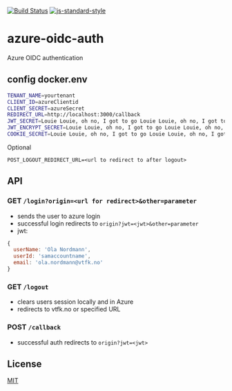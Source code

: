 [![Build Status](https://travis-ci.org/vtfk/azure-oidc-auth.svg?branch=master)](https://travis-ci.org/vtfk/azure-oidc-auth)
[![js-standard-style](https://img.shields.io/badge/code%20style-standard-brightgreen.svg?style=flat)](https://github.com/feross/standard)

# azure-oidc-auth

Azure OIDC authentication 

## config docker.env

```bash
TENANT_NAME=yourtenant
CLIENT_ID=azureClientid
CLIENT_SECRET=azureSecret
REDIRECT_URL=http://localhost:3000/callback
JWT_SECRET=Louie Louie, oh no, I got to go Louie Louie, oh no, I got to go
JWT_ENCRYPT_SECRET=Louie Louie, oh no, I got to go Louie Louie, oh no, I got to go
COOKIE_SECRET=Louie Louie, oh no, I got to go Louie Louie, oh no, I got to go
```

Optional

```
POST_LOGOUT_REDIRECT_URL=<url to redirect to after logout>
```

## API

### GET ```/login?origin=<url for redirect>&other=parameter```

- sends the user to azure login
- successful login redirects to ```origin?jwt=<jwt>&other=parameter```
- jwt:

```js
{
  userName: 'Ola Nordmann',
  userId: 'samaccountname',
  email: 'ola.nordmann@vtfk.no'
}
```

### GET ```/logout```

- clears users session locally and in Azure
- redirects to vtfk.no or specified URL

### POST ```/callback```

- successful auth redirects to ```origin?jwt=<jwt>```

## License

[MIT](LICENSE)
